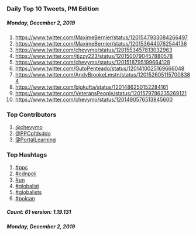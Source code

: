 ### Daily Top 10 Tweets, PM Edition
##### Monday, December 2, 2019
 1) https://www.twitter.com/MaximeBernier/status/1201547933084266497
 2) https://www.twitter.com/MaximeBernier/status/1201536440762544136
 3) https://www.twitter.com/chevymo/status/1201553457813032963
 4) https://www.twitter.com/jtizzy223/status/1201500790457880578
 5) https://www.twitter.com/chevymo/status/1201518795199664128
 6) https://www.twitter.com/GutoPenteado/status/1201410025169666048
 7) https://www.twitter.com/AndyBrookeLmstn/status/1201526051157008384
 8) https://www.twitter.com/bigkufta/status/1201486250152284161
 9) https://www.twitter.com/VeteransPeople/status/1201579786235269121
10) https://www.twitter.com/chevymo/status/1201490576513945600

### Top Contributors
  1) [@chevymo](https://www.twitter.com/chevymo)
  2) [@PPCpfdsddo](https://www.twitter.com/PPCpfdsddo)
  3) [@PortalLearning](https://www.twitter.com/PortalLearning)


### Top Hashtags

  1) [#ppc](https://www.twitter.com/hashtag/ppc)
  2) [#cdnpoli](https://www.twitter.com/hashtag/cdnpoli)
  3) [#un](https://www.twitter.com/hashtag/un)
  4) [#globalist](https://www.twitter.com/hashtag/globalist)
  5) [#globalists](https://www.twitter.com/hashtag/globalists)
  6) [#polcan](https://www.twitter.com/hashtag/polcan)

##### Count: 61	version: 1.19.131
##### Monday, December 2, 2019

